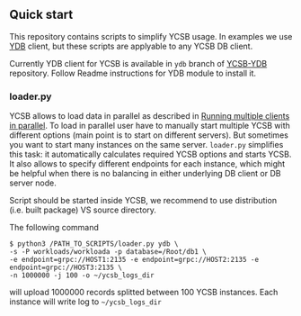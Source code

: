 <!--
Copyright 2022 YANDEX LLC. All rights reserved.

Licensed under the Apache License, Version 2.0 (the "License"); you
may not use this file except in compliance with the License. You
may obtain a copy of the License at

http://www.apache.org/licenses/LICENSE-2.0

Unless required by applicable law or agreed to in writing, software
distributed under the License is distributed on an "AS IS" BASIS,
WITHOUT WARRANTIES OR CONDITIONS OF ANY KIND, either express or
implied. See the License for the specific language governing
permissions and limitations under the License. See accompanying
LICENSE file.
-->

## Quick start

This repository contains scripts to simplify YCSB usage. In examples we use [YDB](https://www.ydb.tech/) client, but
these scripts are applyable to any YCSB DB client.

Currently YDB client for YCSB is available in `ydb` branch of [YCSB-YDB](https://github.com/eivanov89/YCSB-YDB) repository.
Follow Readme instructions for YDB module to install it.

### loader.py

YCSB allows to load data in parallel as described in [Running multiple clients in parallel](https://github.com/brianfrankcooper/YCSB/wiki/Running-a-Workload-in-Parallel). To load in parallel user have to manually start multiple YCSB with different
options (main point is to start on different servers). But sometimes you want to start many instances on the same server.
`loader.py` simplifies this task: it automatically calculates required YCSB options and starts YCSB. It also allows to
specify different endpoints for each instance, which might be helpful when there is no balancing in either underlying DB client
or DB server node.

Script should be started inside YCSB, we recommend to use distribution (i.e. built package) VS source directory.

The following command

    $ python3 /PATH_TO_SCRIPTS/loader.py ydb \
    -s -P workloads/workloada -p database=/Root/db1 \
    -e endpoint=grpc://HOST1:2135 -e endpoint=grpc://HOST2:2135 -e endpoint=grpc://HOST3:2135 \
    -n 1000000 -j 100 -o ~/ycsb_logs_dir

will upload 1000000 records splitted between 100 YCSB instances. Each instance will write log to `~/ycsb_logs_dir`